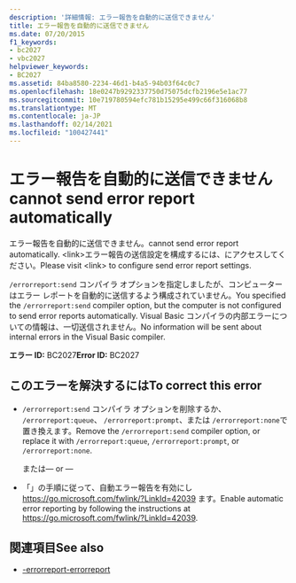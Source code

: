 ```yaml
---
description: '詳細情報: エラー報告を自動的に送信できません'
title: エラー報告を自動的に送信できません
ms.date: 07/20/2015
f1_keywords:
- bc2027
- vbc2027
helpviewer_keywords:
- BC2027
ms.assetid: 84ba8580-2234-46d1-b4a5-94b03f64c0c7
ms.openlocfilehash: 18e0247b9292337750d75075dcfb2196e5e1ac77
ms.sourcegitcommit: 10e719780594efc781b15295e499c66f316068b8
ms.translationtype: MT
ms.contentlocale: ja-JP
ms.lasthandoff: 02/14/2021
ms.locfileid: "100427441"
---
```

# <a name="cannot-send-error-report-automatically"></a><span data-ttu-id="7226e-103">エラー報告を自動的に送信できません</span><span class="sxs-lookup"><span data-stu-id="7226e-103">cannot send error report automatically</span></span>

<span data-ttu-id="7226e-104">エラー報告を自動的に送信できません。</span><span class="sxs-lookup"><span data-stu-id="7226e-104">cannot send error report automatically.</span></span> <span data-ttu-id="7226e-105">\<link>エラー報告の送信設定を構成するには、にアクセスしてください。</span><span class="sxs-lookup"><span data-stu-id="7226e-105">Please visit \<link> to configure send error report settings.</span></span>

<span data-ttu-id="7226e-106">`/errorreport:send` コンパイラ オプションを指定しましたが、コンピューターはエラー レポートを自動的に送信するよう構成されていません。</span><span class="sxs-lookup"><span data-stu-id="7226e-106">You specified the `/errorreport:send` compiler option, but the computer is not configured to send error reports automatically.</span></span> <span data-ttu-id="7226e-107">Visual Basic コンパイラの内部エラーについての情報は、一切送信されません。</span><span class="sxs-lookup"><span data-stu-id="7226e-107">No information will be sent about internal errors in the Visual Basic compiler.</span></span>

<span data-ttu-id="7226e-108">**エラー ID:** BC2027</span><span class="sxs-lookup"><span data-stu-id="7226e-108">**Error ID:** BC2027</span></span>

## <a name="to-correct-this-error"></a><span data-ttu-id="7226e-109">このエラーを解決するには</span><span class="sxs-lookup"><span data-stu-id="7226e-109">To correct this error</span></span>

- <span data-ttu-id="7226e-110">`/errorreport:send` コンパイラ オプションを削除するか、 `/errorreport:queue`、 `/errorreport:prompt`、または `/errorreport:none`で置き換えます。</span><span class="sxs-lookup"><span data-stu-id="7226e-110">Remove the `/errorreport:send` compiler option, or replace it with `/errorreport:queue`, `/errorreport:prompt`, or `/errorreport:none`.</span></span>

     <span data-ttu-id="7226e-111">または</span><span class="sxs-lookup"><span data-stu-id="7226e-111">— or —</span></span>

- <span data-ttu-id="7226e-112">「」の手順に従って、自動エラー報告を有効にし <https://go.microsoft.com/fwlink/?LinkId=42039> ます。</span><span class="sxs-lookup"><span data-stu-id="7226e-112">Enable automatic error reporting by following the instructions at <https://go.microsoft.com/fwlink/?LinkId=42039>.</span></span>

## <a name="see-also"></a><span data-ttu-id="7226e-113">関連項目</span><span class="sxs-lookup"><span data-stu-id="7226e-113">See also</span></span>

- [<span data-ttu-id="7226e-114">-errorreport</span><span class="sxs-lookup"><span data-stu-id="7226e-114">-errorreport</span></span>](../reference/command-line-compiler/errorreport.md)
